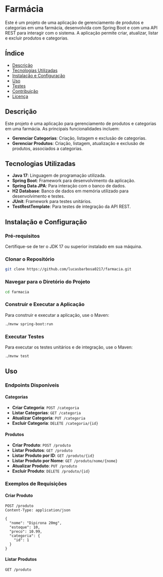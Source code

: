 


# Farmácia

Este é um projeto de uma aplicação de gerenciamento de produtos e categorias em uma farmácia, desenvolvida com Spring Boot e com uma API REST para interagir com o sistema. A aplicação permite criar, atualizar, listar e excluir produtos e categorias.

## Índice

- [Descrição](#descrição)
- [Tecnologias Utilizadas](#tecnologias-utilizadas)
- [Instalação e Configuração](#instalação-e-configuração)
- [Uso](#uso)
- [Testes](#testes)
- [Contribuição](#contribuição)
- [Licença](#licença)

## Descrição

Este projeto é uma aplicação para gerenciamento de produtos e categorias em uma farmácia. As principais funcionalidades incluem:

- **Gerenciar Categorias**: Criação, listagem e exclusão de categorias.
- **Gerenciar Produtos**: Criação, listagem, atualização e exclusão de produtos, associados a categorias.

## Tecnologias Utilizadas

- **Java 17**: Linguagem de programação utilizada.
- **Spring Boot**: Framework para desenvolvimento da aplicação.
- **Spring Data JPA**: Para interação com o banco de dados.
- **H2 Database**: Banco de dados em memória utilizado para desenvolvimento e testes.
- **JUnit**: Framework para testes unitários.
- **TestRestTemplate**: Para testes de integração da API REST.

## Instalação e Configuração

### Pré-requisitos

Certifique-se de ter o JDK 17 ou superior instalado em sua máquina.

### Clonar o Repositório

```bash
git clone https://github.com/lucasbarbosa0217/farmacia.git
```

### Navegar para o Diretório do Projeto

```bash
cd farmacia
```

### Construir e Executar a Aplicação

Para construir e executar a aplicação, use o Maven:

```bash
./mvnw spring-boot:run
```

### Executar Testes

Para executar os testes unitários e de integração, use o Maven:

```bash
./mvnw test
```

## Uso

### Endpoints Disponíveis

#### Categorias

- **Criar Categoria**: `POST /categoria`
- **Listar Categorias**: `GET /categoria`
- **Atualizar Categoria**: `PUT /categoria`
- **Excluir Categoria**: `DELETE /categoria/{id}`

#### Produtos

- **Criar Produto**: `POST /produto`
- **Listar Produtos**: `GET /produto`
- **Listar Produto por ID**: `GET /produto/{id}`
- **Listar Produto por Nome**: `GET /produto/nome/{nome}`
- **Atualizar Produto**: `PUT /produto`
- **Excluir Produto**: `DELETE /produto/{id}`

### Exemplos de Requisições

#### Criar Produto

```http
POST /produto
Content-Type: application/json

{
  "nome": "Dipirona 20mg",
  "estoque": 10,
  "preco": 10.99,
  "categoria": {
    "id": 1
  }
}
```

#### Listar Produtos

```http
GET /produto
```
